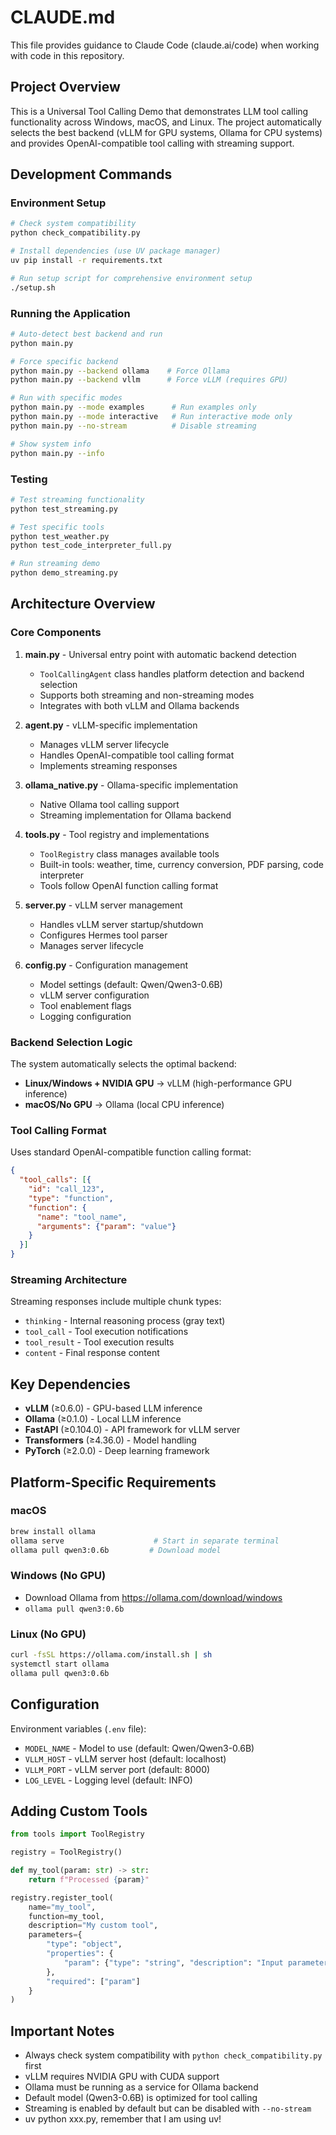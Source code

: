 # CLAUDE.md

This file provides guidance to Claude Code (claude.ai/code) when working with code in this repository.

## Project Overview

This is a Universal Tool Calling Demo that demonstrates LLM tool calling functionality across Windows, macOS, and Linux. The project automatically selects the best backend (vLLM for GPU systems, Ollama for CPU systems) and provides OpenAI-compatible tool calling with streaming support.

## Development Commands

### Environment Setup
```bash
# Check system compatibility
python check_compatibility.py

# Install dependencies (use UV package manager)
uv pip install -r requirements.txt

# Run setup script for comprehensive environment setup
./setup.sh
```

### Running the Application
```bash
# Auto-detect best backend and run
python main.py

# Force specific backend
python main.py --backend ollama    # Force Ollama
python main.py --backend vllm      # Force vLLM (requires GPU)

# Run with specific modes
python main.py --mode examples      # Run examples only
python main.py --mode interactive   # Run interactive mode only
python main.py --no-stream          # Disable streaming

# Show system info
python main.py --info
```

### Testing
```bash
# Test streaming functionality
python test_streaming.py

# Test specific tools
python test_weather.py
python test_code_interpreter_full.py

# Run streaming demo
python demo_streaming.py
```

## Architecture Overview

### Core Components

1. **main.py** - Universal entry point with automatic backend detection
   - `ToolCallingAgent` class handles platform detection and backend selection
   - Supports both streaming and non-streaming modes
   - Integrates with both vLLM and Ollama backends

2. **agent.py** - vLLM-specific implementation
   - Manages vLLM server lifecycle
   - Handles OpenAI-compatible tool calling format
   - Implements streaming responses

3. **ollama_native.py** - Ollama-specific implementation
   - Native Ollama tool calling support
   - Streaming implementation for Ollama backend

4. **tools.py** - Tool registry and implementations
   - `ToolRegistry` class manages available tools
   - Built-in tools: weather, time, currency conversion, PDF parsing, code interpreter
   - Tools follow OpenAI function calling format

5. **server.py** - vLLM server management
   - Handles vLLM server startup/shutdown
   - Configures Hermes tool parser
   - Manages server lifecycle

6. **config.py** - Configuration management
   - Model settings (default: Qwen/Qwen3-0.6B)
   - vLLM server configuration
   - Tool enablement flags
   - Logging configuration

### Backend Selection Logic

The system automatically selects the optimal backend:
- **Linux/Windows + NVIDIA GPU** → vLLM (high-performance GPU inference)
- **macOS/No GPU** → Ollama (local CPU inference)

### Tool Calling Format

Uses standard OpenAI-compatible function calling format:
```json
{
  "tool_calls": [{
    "id": "call_123",
    "type": "function",
    "function": {
      "name": "tool_name",
      "arguments": {"param": "value"}
    }
  }]
}
```

### Streaming Architecture

Streaming responses include multiple chunk types:
- `thinking` - Internal reasoning process (gray text)
- `tool_call` - Tool execution notifications
- `tool_result` - Tool execution results
- `content` - Final response content

## Key Dependencies

- **vLLM** (≥0.6.0) - GPU-based LLM inference
- **Ollama** (≥0.1.0) - Local LLM inference
- **FastAPI** (≥0.104.0) - API framework for vLLM server
- **Transformers** (≥4.36.0) - Model handling
- **PyTorch** (≥2.0.0) - Deep learning framework

## Platform-Specific Requirements

### macOS
```bash
brew install ollama
ollama serve                    # Start in separate terminal
ollama pull qwen3:0.6b         # Download model
```

### Windows (No GPU)
- Download Ollama from https://ollama.com/download/windows
- `ollama pull qwen3:0.6b`

### Linux (No GPU)
```bash
curl -fsSL https://ollama.com/install.sh | sh
systemctl start ollama
ollama pull qwen3:0.6b
```

## Configuration

Environment variables (`.env` file):
- `MODEL_NAME` - Model to use (default: Qwen/Qwen3-0.6B)
- `VLLM_HOST` - vLLM server host (default: localhost)
- `VLLM_PORT` - vLLM server port (default: 8000)
- `LOG_LEVEL` - Logging level (default: INFO)

## Adding Custom Tools

```python
from tools import ToolRegistry

registry = ToolRegistry()

def my_tool(param: str) -> str:
    return f"Processed {param}"

registry.register_tool(
    name="my_tool",
    function=my_tool,
    description="My custom tool",
    parameters={
        "type": "object",
        "properties": {
            "param": {"type": "string", "description": "Input parameter"}
        },
        "required": ["param"]
    }
)
```

## Important Notes

- Always check system compatibility with `python check_compatibility.py` first
- vLLM requires NVIDIA GPU with CUDA support
- Ollama must be running as a service for Ollama backend
- Default model (Qwen3-0.6B) is optimized for tool calling
- Streaming is enabled by default but can be disabled with `--no-stream`
- uv python xxx.py, remember that I am using uv!